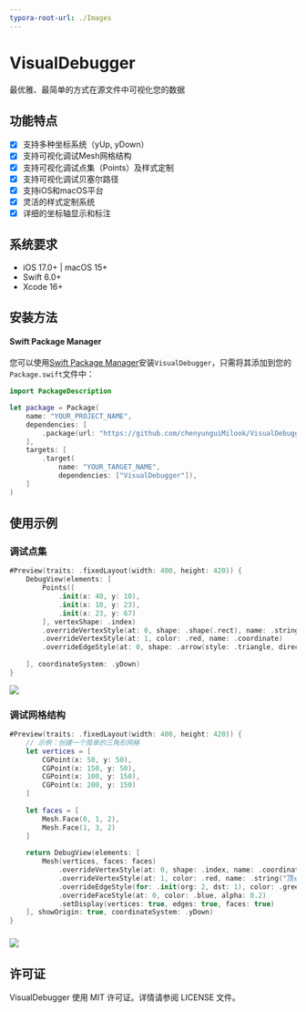 ```yaml
---
typora-root-url: ./Images
---
```


# VisualDebugger

最优雅、最简单的方式在源文件中可视化您的数据

## 功能特点

- [x] 支持多种坐标系统（yUp, yDown）
- [x] 支持可视化调试Mesh网格结构
- [x] 支持可视化调试点集（Points）及样式定制
- [x] 支持可视化调试贝塞尔路径
- [x] 支持iOS和macOS平台
- [x] 灵活的样式定制系统
- [x] 详细的坐标轴显示和标注

## 系统要求

- iOS 17.0+ | macOS 15+
- Swift 6.0+
- Xcode 16+

## 安装方法

#### Swift Package Manager

您可以使用[Swift Package Manager](https://swift.org/package-manager)安装`VisualDebugger`，只需将其添加到您的`Package.swift`文件中：

```swift
import PackageDescription

let package = Package(
    name: "YOUR_PROJECT_NAME",
    dependencies: [
        .package(url: "https://github.com/chenyunguiMilook/VisualDebugger.git", from: "3.0.0")
    ],
    targets: [
        .target(
            name: "YOUR_TARGET_NAME",
            dependencies: ["VisualDebugger"]),
    ]
)
```

## 使用示例

### 调试点集

```swift
#Preview(traits: .fixedLayout(width: 400, height: 420)) {
    DebugView(elements: [
        Points([
            .init(x: 40, y: 10),
            .init(x: 10, y: 23),
            .init(x: 23, y: 67)
        ], vertexShape: .index)
        .overrideVertexStyle(at: 0, shape: .shape(.rect), name: .string("Corner"))
        .overrideVertexStyle(at: 1, color: .red, name: .coordinate)
        .overrideEdgeStyle(at: 0, shape: .arrow(style: .triangle, direction: .normal), color: .red)
        
    ], coordinateSystem: .yDown)
}

```



![](/debug_points.png)



### 调试网格结构

```swift
#Preview(traits: .fixedLayout(width: 400, height: 420)) {
    // 示例：创建一个简单的三角形网格
    let vertices = [
        CGPoint(x: 50, y: 50),
        CGPoint(x: 150, y: 50),
        CGPoint(x: 100, y: 150),
        CGPoint(x: 200, y: 150)
    ]
    
    let faces = [
        Mesh.Face(0, 1, 2),
        Mesh.Face(1, 3, 2)
    ]
    
    return DebugView(elements: [
        Mesh(vertices, faces: faces)
            .overrideVertexStyle(at: 0, shape: .index, name: .coordinate, nameLocation: .top)
            .overrideVertexStyle(at: 1, color: .red, name: .string("顶点1"))
            .overrideEdgeStyle(for: .init(org: 2, dst: 1), color: .green)
            .overrideFaceStyle(at: 0, color: .blue, alpha: 0.2)
            .setDisplay(vertices: true, edges: true, faces: true)
    ], showOrigin: true, coordinateSystem: .yDown)
}
```

### ![](/debug_mesh.png)

## 许可证

VisualDebugger 使用 MIT 许可证。详情请参阅 LICENSE 文件。
